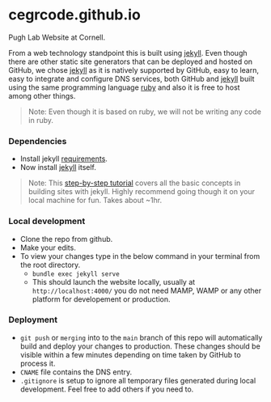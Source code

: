 # cegrcode.github.io
Pugh Lab Website at Cornell.

From a web technology standpoint this is built using [jekyll](https://jekyllrb.com/). Even though there are other static site generators
that can be deployed and hosted on GitHub, we chose [jekyll](https://jekyllrb.com/) as it is natively supported by GitHub, easy to learn,
easy to integrate and configure DNS services, both GitHub and [jekyll](https://jekyllrb.com/) built using the same programming language
[ruby](https://www.ruby-lang.org/en/) and also it is free to host among other things.

> Note: Even though it is based on ruby, we will not be writing any code in ruby.

### Dependencies

- Install jekyll [requirements](https://jekyllrb.com/docs/installation/).
- Now install [jekyll](https://github.com/CEGRcode/cegrcode.github.io.git) itself.

> Note: This [step-by-step tutorial](https://jekyllrb.com/docs/step-by-step/01-setup/) covers all the basic concepts in building sites with jekyll. Highly recommend
going though it on your local machine for fun. Takes about ~1hr.

### Local development

- Clone the repo from github.
- Make your edits.
- To view your changes type in the below command in your terminal from the root directory.
  - `bundle exec jekyll serve`
  - This should launch the website locally, usually at `http://localhost:4000/` you do not need MAMP, WAMP or any other platform for developement or production.

### Deployment
- `git push` or `merging` into to the `main` branch of this repo will automatically build and deploy your changes to production. These changes should be visible
within a few minutes depending on time taken by GitHub to process it.
- `CNAME` file contains the DNS entry.
- `.gitignore` is setup to ignore all temporary files generated during local development. Feel free to add others if you need to.
